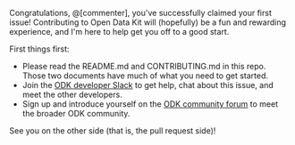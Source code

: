 Congratulations, @[commenter], you've successfully claimed your first issue! Contributing to Open Data Kit will (hopefully) be a fun and rewarding experience, and I'm here to help get you off to a good start.

First things first:
* Please read the README.md and CONTRIBUTING.md in this repo. Those two documents have much of what you need to get started. 
* Join the [ODK developer Slack](http://slack.opendatakit.org/) to get help, chat about this issue, and meet the other developers.
* Sign up and introduce yourself on the [ODK community forum](https://forum.opendatakit.org/) to meet the broader ODK community.

See you on the other side (that is, the pull request side)!
